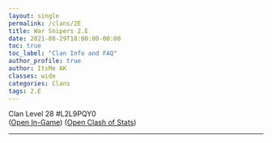 ```yaml
---
layout: single
permalink: /clans/2E
title: War Snipers 2.E
date: 2021-08-29T18:00:00-00:00
toc: true
toc_label: "Clan Info and FAQ"
author_profile: true
author: ItsMe AK
classes: wide
categories: Clans
tags: 2.E
---
```


Clan Level 28 #L2L9PQY0   
([Open In-Game](https://link.clashofclans.com/en?action=OpenClanProfile&tag=L2L9PQY0)) ([Open Clash of Stats](https://www.clashofstats.com/clans/L2L9PQY0/members/))

***